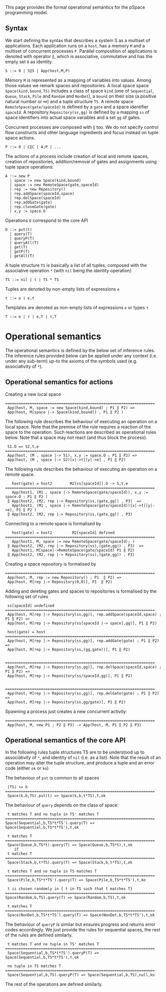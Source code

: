 This page provides the formal operational semantics for the pSpace programming model.

## Syntax

We start defining the syntax that describes a system S as a multiset of applications. Each application runs on a `host`, has a memory `M` and a multiset of concurrent processes `P`. Parallel composition of applications is denoted with operator `‖`, which is associative, commutative and has the empty set `0` as identity.  

```
S ::= 0 | S‖S | App(host,M,P)
```

Memory `M` is represented as a mapping of variables into values. Among those values we remark spaces and repositories. A local space space `Space(kind,bound,TS)` includes a class of space `kind` (one of `Sequential`, `Queue`, `Stack`, `Pile` and `Random` and `NonDet`), a `bound` on their size (a positive natural number or ∞) and a tuple structure `TS`. A remote space `RemoteSpace(gate/spaceId)` is defined by a `gate` and a space identifier `spaceId`. A repository `Repository(ss,gg)` is defined by a mapping `ss` of space identifiers into actual space variables and a set `gg` of gates.

Concurrent processes are composed with `‖` too. We do not specify control flow constructs and other language ingredients and focus instead on tuple space actions. 

```
P ::= 0 | C‖C | A;P | ...
```

The actions of a process include creation of local and remote spaces, creation of repositories, addition/removal of gates and assignments using tuple space operations.

```
A ::= new P
  | space := new Space(kind,bound)
  | space := new RemoteSpace(gate,spaceId)
  | rep := new Repository()
  | rep.addSpace(spaceId,space)
  | rep.delSpace(spaceId)
  | rep.addGate(gate)
  | rep.closeGate(gate)
  | x,y := space.O
```

Operations `O` correspond to the core API

```
O ::= put(t) 
  | query(T) 
  | queryP(T)
  | queryAll(T)
  | get(T)
  | getP(T)
  | getAll(T)
```

A tuple structure `TS` is basically a list of all tuples, composed with the associative operation `*` (with `nil` being the identity operation)

```
TS ::= nil | t | TS * TS 
```

Tuples are denoted by non-empty lists of expressions `e`

```
t ::= e | e,t 
```

Templates are denoted as non-empty lists of expressions `e` or types `τ`

```
T ::= e | τ | e,T | τ,T
```

# Operational semantics

The operational semantics is defined by the below set of inference rules. The inference rules provided below can be applied under any context (i.e. under any sub-term) up-to the axioms of the symbols used (e.g. associativity of `*`). 

## Operational semantics for actions

Creating a new local space

```
===================================================================
 App(host, M, space := new Space(kind,bound) ; P1 ‖ P2) =>
 App(host, M[space |-> Space(kind,bound)] , P1 ‖ P2 )
```

The following rule describes the behaviour of executing an operation on a local space. Note that the premise of the rule requires a reaction of the space to the operation. Such reactions are described as operational rules below. Note that a space may not react (and thus block the process).  

```
 S1.O => S2,t,e
===================================================================
 App(host, (M , space |-> S1), x,y := space.O ; P1 ‖ P2) =>
 App(host, (M , space |-> S2)[x|->t][y|->e] , P1 ‖ P2)
```

The following rule describes the behaviour of executing an operation on a remote space.

```
   host(gate) = host2        M2[ss[spaceId]].O -> S,t,e
===================================================================
   App(host1, (M1 , space |-> RemoteSpace(gate/spaceId)), x,y := space.O ; P1 ‖ P2 )
 ‖ App(host2, (M2, rep |-> Repository(ss,(gate,gg)) , P3)  =>
   App(host1, (M1 , space |-> RemoteSpace(gate/spaceId))[x|->t][y|->e], P1 ‖ P2 )
 ‖ App(host2, (M2, rep |-> Repository(ss,(gate,gg)) , P3) 
```

Connecting to a remote space is formalised by  

```
   host(gate) = host2         M2[spaceId] defined
===================================================================
   App(host1, M, space := new RemoteSpace(gate/spaceId); )
 ‖ App(host2, (M2, rep |-> Repository(ss),(gate,gg)) , P3)  =>
   App(host1, M[space|->RemoteSpace(gate/spaceId) P1 ‖ P2)
 ‖ App(host2, (M2, rep |-> Repository(ss),(gate,gg)) , P3) 
```

Creating a space repository is formalised by 

```
===================================================================
 App(host, M, rep := new Repository() ; P1  ‖ P2) =>
 App(host, M[rep |-> Repository(0,0)], P1  ‖ P2)
```

Adding and deleting gates and spaces to repositories is formalised by the following set of rules

```
 ss[spaceId] undefined
===================================================================
 App(host, M[rep |-> Repository(ss,gg)], rep.addSpace(spaceId,space) ; P1 ‖ P2) =>
 App(host, M[rep |-> Repository(ss[spaceId |-> space],gg)], P1 ‖ P2)

 host(gate) = host
===================================================================
 App(host, M[rep |-> Repository(ss,gg)], rep.addGate(gate) ; P1 ‖ P2) =>
 App(host, M[rep |-> Repository(ss,(gg,gate))], P1 ‖ P2)


===================================================================
 App(host, M[rep |-> Repository(ss,gg)], rep.delSpace(spaceId,space) ; P1 ‖ P2) =>
 App(host, M[rep |-> Repository(ss/spaceId,gg)], P1 ‖ P2)


===================================================================
 App(host, M[rep |-> Repository(ss,gg)], rep.delGate(gate) ; P1 ‖ P2) =>
 App(host, M[rep |-> Repository(ss,gg/gate)], P1 ‖ P2)
```

Spawning a process just creates a new concurrent activity:

```
===================================================================
 App(host, M, new P1 ; P2 ‖ P3) -> App(host, M, P1 ‖ P2 ‖ P3)
```

## Operational semantics of the core API

In the following rules tuple structures TS are to be understood up to associativity of `*`, and identity of `nil` (i.e. as a list). Note that the result of an operation may alter the tuple structure, and produce a tuple and an error code (either `ok` or `ko`)

The behaviour of `put` is common to all spaces

```
 |TS| <= b
===================================================================
 Space(k,b,TS).put(t) => Space(k,b,t*TS),t,ok
``` 

The behaviour of `query` depends on the class of space:
 
```
 t matches T and no tuple in TS' matches T
===================================================================
Space(Sequential,b,TS*t*TS').query(T) => Space(Sequential,b,TS*t*TS'),t,ok

 t matches T 
===================================================================
 Space(Queue,b,TS*t).query(T) => Space(Queue,b,TS*t),t,ok
	if 
 t matches T 
===================================================================
 Space(Stack,b,t*TS).query(T) => Space(Stack,b,t*TS),t,ok

 t matches T and no tuple in TS matches T
===================================================================
 Space(Pile,b,TS*t*TS').query(T) => Space(Pile,b,TS*t*TS'),t,ko

 t is chosen randomly in { t in TS such that t matches T}
===================================================================
Space(Random,b,TS).query(T) => Space(Random,b,TS),t,ok
	
 t matches T
===================================================================
 Space(NonDet,b,TS*t*TS').query(T) => Space(NonDet,b,TS*t*TS'),t,ok
```

The behaviour of `queryP` is similar but ensures progress and returns error codes accordingly. We just provide the rules for sequential spaces, the rest of the rules are defined similarly.

```
 t matches T and no tuple in TS' matches T
===================================================================
 Space(Sequential,b,TS*t*TS').queryP(T) => Space(Sequential,b,TS*t*TS'),t,ok
	
 no tuple in TS matches T
===================================================================
 Space(Sequential,b,TS).queryP(T) => Space(Sequential,b,TS),null,ko
```

The rest of the operations are defined similarly.
